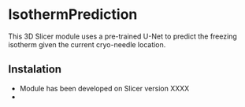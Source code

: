 # IsothermPrediction
This 3D Slicer module uses a pre-trained U-Net to predict the freezing isotherm given the current cryo-needle location. 

## Instalation
* Module has been developed on Slicer version XXXX
* 
